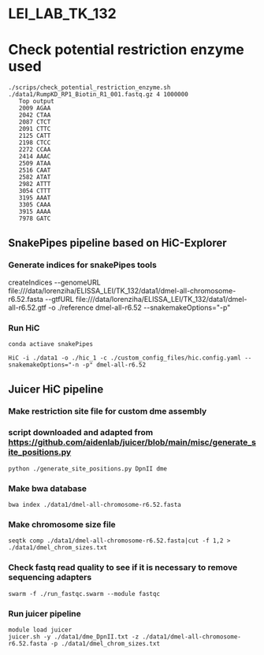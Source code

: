 # LEI_LAB_TK_132

# Check potential restriction enzyme used
```
./scrips/check_potential_restriction_enzyme.sh ./data1/RumpKD_RP1_Biotin_R1_001.fastq.gz 4 1000000
   Top output
   2009 AGAA
   2042 CTAA
   2087 CTCT
   2091 CTTC
   2125 CATT
   2198 CTCC
   2272 CCAA
   2414 AAAC
   2509 ATAA
   2516 CAAT
   2582 ATAT
   2982 ATTT
   3054 CTTT
   3195 AAAT
   3305 CAAA
   3915 AAAA
   7978 GATC

```

## SnakePipes pipeline based on HiC-Explorer 

### Generate indices for snakePipes tools
createIndices --genomeURL file:///data/lorenziha/ELISSA_LEI/TK_132/data1/dmel-all-chromosome-r6.52.fasta  --gtfURL file:///data/lorenziha/ELISSA_LEI/TK_132/data1/dmel-all-r6.52.gtf -o ./reference dmel-all-r6.52 --snakemakeOptions="-p"

### Run HiC
```
conda actiave snakePipes

HiC -i ./data1 -o ./hic_1 -c ./custom_config_files/hic.config.yaml --snakemakeOptions="-n -p" dmel-all-r6.52
```

## Juicer HiC pipeline

### Make restriction site file for custom dme assembly
### script downloaded and adapted from https://github.com/aidenlab/juicer/blob/main/misc/generate_site_positions.py
```
python ./generate_site_positions.py DpnII dme
```

### Make bwa database
```
bwa index ./data1/dmel-all-chromosome-r6.52.fasta
```

### Make chromosome size file
```
seqtk comp ./data1/dmel-all-chromosome-r6.52.fasta|cut -f 1,2 > ./data1/dmel_chrom_sizes.txt
```

### Check fastq read quality to see if it is necessary to remove sequencing adapters
```
swarm -f ./run_fastqc.swarm --module fastqc
```

### Run juicer pipeline
```
module load juicer
juicer.sh -y ./data1/dme_DpnII.txt -z ./data1/dmel-all-chromosome-r6.52.fasta -p ./data1/dmel_chrom_sizes.txt
```


